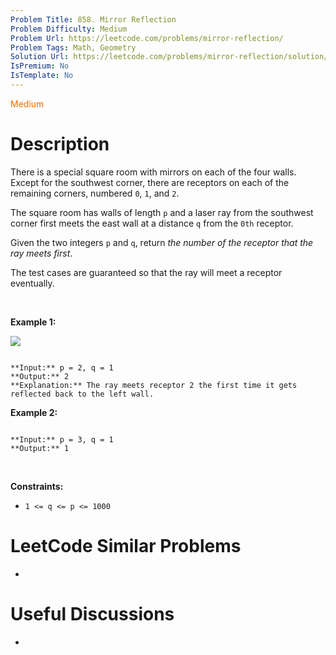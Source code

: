```yaml
---
Problem Title: 858. Mirror Reflection
Problem Difficulty: Medium
Problem Url: https://leetcode.com/problems/mirror-reflection/
Problem Tags: Math, Geometry
Solution Url: https://leetcode.com/problems/mirror-reflection/solution/
IsPremium: No
IsTemplate: No
---
```


<span style="color: rgb(239, 108, 0);">Medium</span>

# Description

There is a special square room with mirrors on each of the four walls. Except for the southwest corner, there are receptors on each of the remaining corners, numbered `0`, `1`, and `2`.


The square room has walls of length `p` and a laser ray from the southwest corner first meets the east wall at a distance `q` from the `0th` receptor.


Given the two integers `p` and `q`, return *the number of the receptor that the ray meets first*.


The test cases are guaranteed so that the ray will meet a receptor eventually.


 


**Example 1:**


![](https://s3-lc-upload.s3.amazonaws.com/uploads/2018/06/18/reflection.png)

```

**Input:** p = 2, q = 1
**Output:** 2
**Explanation:** The ray meets receptor 2 the first time it gets reflected back to the left wall.

```

**Example 2:**



```

**Input:** p = 3, q = 1
**Output:** 1

```

 


**Constraints:**


* `1 <= q <= p <= 1000`




# LeetCode Similar Problems

- []()

# Useful Discussions

- []()
